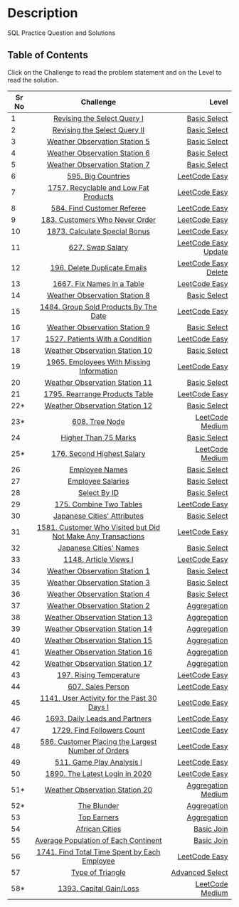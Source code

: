 # Description

SQL Practice Question and Solutions


## Table of Contents

Click on the Challenge to read the problem statement and on the Level to read the solution.


| Sr No        | Challenge           | Level  |
| ------------- |:-------------:| -----:|
|1      |[Revising the Select Query I](https://www.hackerrank.com/challenges/revising-the-select-query/problem?isFullScreen=true) |[Basic Select](https://github.com/shreyasr3/sql-practice-questions/blob/main/basic-select/revising-the-select-query-I.sql) |
|2    |[Revising the Select Query II](https://www.hackerrank.com/challenges/revising-the-select-query-2/problem?isFullScreen=true&h_r=next-challenge&h_v=zen)     |[Basic Select](https://github.com/shreyasr3/sql-practice-questions/blob/main/basic-select/revising-the-select-query-II.sql)   |
|3  |[Weather Observation Station 5](https://www.hackerrank.com/challenges/weather-observation-station-5/problem?isFullScreen=true)      |[Basic Select](https://github.com/shreyasr3/sql-practice-questions/blob/main/basic-select/weather-observation-station-5.sql)   |
|4|[Weather Observation Station 6](https://www.hackerrank.com/challenges/weather-observation-station-6/problem?isFullScreen=false&h_r=next-challenge&h_v=zen)|[Basic Select](https://github.com/shreyasr3/sql-practice-questions/blob/main/basic-select/weather-observation-station-6.sql)|
|5|[Weather Observation Station 7](https://www.hackerrank.com/challenges/weather-observation-station-7/problem?isFullScreen=false&h_r=next-challenge&h_v=zen&h_r=next-challenge&h_v=zen)|[Basic Select](https://github.com/shreyasr3/sql-practice-questions/blob/main/basic-select/weather-observation-station-7.sql)|
|6|[595. Big Countries](https://leetcode.com/problems/big-countries/)|[LeetCode Easy](https://github.com/shreyasr3/sql-practice-questions/blob/main/basic-select/595-big-countries.sql)|
|7|[1757. Recyclable and Low Fat Products](https://leetcode.com/problems/recyclable-and-low-fat-products/)|[LeetCode Easy](https://github.com/shreyasr3/sql-practice-questions/blob/main/basic-select/1757-recyclable-and-low-fat-products.sql)|
|8|[584. Find Customer Referee](https://leetcode.com/problems/find-customer-referee/)|[LeetCode Easy](https://github.com/shreyasr3/sql-practice-questions/blob/main/basic-select/584-find-customer-referee.sql)|
|9|[183. Customers Who Never Order](https://leetcode.com/problems/customers-who-never-order/)|[LeetCode Easy](https://github.com/shreyasr3/sql-practice-questions/blob/main/basic-select/184-customer-who-never-order.sql)|
|10|[1873. Calculate Special Bonus](https://leetcode.com/problems/calculate-special-bonus/)|[LeetCode Easy](https://github.com/shreyasr3/sql-practice-questions/blob/main/basic-select/1873-calculate-special-bonus.sql)|
|11|[627. Swap Salary](https://leetcode.com/problems/swap-salary/)|[LeetCode Easy Update](https://github.com/shreyasr3/sql-practice-questions/blob/main/update/627-swap-salary.sql)|
|12|[196. Delete Duplicate Emails](https://leetcode.com/problems/delete-duplicate-emails/)|[LeetCode Easy Delete](https://github.com/shreyasr3/sql-practice-questions/blob/main/deletes/196-delete-duplicate-emails.sql)|
|13|[1667. Fix Names in a Table](https://leetcode.com/problems/fix-names-in-a-table/)|[LeetCode Easy](https://github.com/shreyasr3/sql-practice-questions/blob/main/basic-select/1667-fix-names-in-a-table.sql)|
|14|[Weather Observation Station 8](https://www.hackerrank.com/challenges/weather-observation-station-8/problem?isFullScreen=false&h_r=next-challenge&h_v=zen&h_r=next-challenge&h_v=zen&h_r=next-challenge&h_v=zen)|[Basic Select](https://github.com/shreyasr3/sql-practice-questions/blob/main/basic-select/weather-observation-station-8.sql)|
|15|[1484. Group Sold Products By The Date](https://leetcode.com/problems/group-sold-products-by-the-date/)|[LeetCode Easy](https://github.com/shreyasr3/sql-practice-questions/blob/main/basic-select/1484-group-sold-products-by-the-date.sql)|
|16|[Weather Observation Station 9](https://www.hackerrank.com/challenges/weather-observation-station-9/problem?isFullScreen=false&h_r=next-challenge&h_v=zen&h_r=next-challenge&h_v=zen&h_r=next-challenge&h_v=zen&h_r=next-challenge&h_v=zen)|[Basic Select](https://github.com/shreyasr3/sql-practice-questions/blob/main/basic-select/weather-observation-station-9.sql)|
|17|[1527. Patients With a Condition](https://leetcode.com/problems/patients-with-a-condition/)|[LeetCode Easy](https://github.com/shreyasr3/sql-practice-questions/blob/main/basic-select/1527-patients-with-a-condition.sql)|
|18|[Weather Observation Station 10](https://www.hackerrank.com/challenges/weather-observation-station-10/problem?isFullScreen=false&h_r=next-challenge&h_v=zen&h_r=next-challenge&h_v=zen&h_r=next-challenge&h_v=zen&h_r=next-challenge&h_v=zen&h_r=next-challenge&h_v=zen)|[Basic Select](https://github.com/shreyasr3/sql-practice-questions/blob/main/basic-select/weather-observation-station-10.sql)|
|19|[1965. Employees With Missing Information](https://leetcode.com/problems/employees-with-missing-information/)|[LeetCode Easy](https://github.com/shreyasr3/sql-practice-questions/blob/main/basic-select/1965-employees-with-missing-information.sql)|
|20|[Weather Observation Station 11](https://www.hackerrank.com/challenges/weather-observation-station-11/problem?isFullScreen=false&h_r=next-challenge&h_v=zen&h_r=next-challenge&h_v=zen&h_r=next-challenge&h_v=zen&h_r=next-challenge&h_v=zen&h_r=next-challenge&h_v=zen&h_r=next-challenge&h_v=zen)|[Basic Select](https://github.com/shreyasr3/sql-practice-questions/blob/main/basic-select/weather-observation-station-11.sql)|
|21|[1795. Rearrange Products Table](https://leetcode.com/problems/rearrange-products-table/)|[LeetCode Easy](https://github.com/shreyasr3/sql-practice-questions/blob/main/basic-select/1795-rearrange-products-table.sql)|
|22*|[Weather Observation Station 12](https://www.hackerrank.com/challenges/weather-observation-station-12/problem?isFullScreen=false&h_r=next-challenge&h_v=zen&h_r=next-challenge&h_v=zen&h_r=next-challenge&h_v=zen&h_r=next-challenge&h_v=zen&h_r=next-challenge&h_v=zen&h_r=next-challenge&h_v=zen&h_r=next-challenge&h_v=zen)|[Basic Select](https://github.com/shreyasr3/sql-practice-questions/blob/main/basic-select/weather-observation-station-12.sql)|
|23*|[608. Tree Node](https://leetcode.com/problems/tree-node/)|[LeetCode Medium](https://github.com/shreyasr3/sql-practice-questions/blob/main/medium-level/608-tree-node.sql)|
|24|[Higher Than 75 Marks](https://www.hackerrank.com/challenges/more-than-75-marks/problem?isFullScreen=false&h_r=next-challenge&h_v=zen&h_r=next-challenge&h_v=zen&h_r=next-challenge&h_v=zen&h_r=next-challenge&h_v=zen&h_r=next-challenge&h_v=zen&h_r=next-challenge&h_v=zen&h_r=next-challenge&h_v=zen&h_r=next-challenge&h_v=zen)|[Basic Select](https://github.com/shreyasr3/sql-practice-questions/blob/main/basic-select/higher-than-75-marks.sql)|
|25*|[176. Second Highest Salary](https://leetcode.com/problems/second-highest-salary/)|[LeetCode Medium](https://github.com/shreyasr3/sql-practice-questions/blob/main/medium-level/176-second-highest-salary.sql)|
|26|[Employee Names](https://www.hackerrank.com/challenges/name-of-employees/problem?isFullScreen=false&h_r=next-challenge&h_v=zen&h_r=next-challenge&h_v=zen&h_r=next-challenge&h_v=zen&h_r=next-challenge&h_v=zen&h_r=next-challenge&h_v=zen&h_r=next-challenge&h_v=zen&h_r=next-challenge&h_v=zen&h_r=next-challenge&h_v=zen&h_r=next-challenge&h_v=zen)|[Basic Select](https://github.com/shreyasr3/sql-practice-questions/blob/main/basic-select/employee-names.sql)|
|27|[Employee Salaries](https://www.hackerrank.com/challenges/salary-of-employees/problem?isFullScreen=false&h_r=next-challenge&h_v=zen&h_r=next-challenge&h_v=zen&h_r=next-challenge&h_v=zen&h_r=next-challenge&h_v=zen&h_r=next-challenge&h_v=zen&h_r=next-challenge&h_v=zen&h_r=next-challenge&h_v=zen&h_r=next-challenge&h_v=zen&h_r=next-challenge&h_v=zen&h_r=next-challenge&h_v=zen)|[Basic Select](https://github.com/shreyasr3/sql-practice-questions/blob/main/basic-select/employee-salaries.sql)|
|28|[Select By ID](https://www.hackerrank.com/challenges/select-by-id/problem?h_r=next-challenge&h_r=next-challenge&h_r=next-challenge&h_r=next-challenge&h_r=next-challenge&h_r=next-challenge&h_r=next-challenge&h_r=next-challenge&h_r=next-challenge&h_r=next-challenge&h_r=next-challenge&h_v=zen&h_v=zen&h_v=zen&h_v=zen&h_v=zen&h_v=zen&h_v=zen&h_v=zen&h_v=zen&h_v=zen&h_v=zen&isFullScreen=false)|[Basic Select](https://github.com/shreyasr3/sql-practice-questions/blob/main/basic-select/select-by-id.sql)|
|29|[175. Combine Two Tables](https://leetcode.com/problems/combine-two-tables/)|[LeetCode Easy](https://github.com/shreyasr3/sql-practice-questions/blob/main/basic-select/175-combine-two-tables.sql)|
|30|[Japanese Cities' Attributes](https://www.hackerrank.com/challenges/japanese-cities-attributes/problem?h_r=next-challenge&h_r=next-challenge&h_r=next-challenge&h_r=next-challenge&h_r=next-challenge&h_r=next-challenge&h_r=next-challenge&h_r=next-challenge&h_r=next-challenge&h_r=next-challenge&h_r=next-challenge&h_v=zen&h_v=zen&h_v=zen&h_v=zen&h_v=zen&h_v=zen&h_v=zen&h_v=zen&h_v=zen&h_v=zen&h_v=zen&isFullScreen=false&h_r=next-challenge&h_v=zen)|[Basic Select](https://github.com/shreyasr3/sql-practice-questions/blob/main/basic-select/japanese-cities-attributes.sql)|
|31|[1581. Customer Who Visited but Did Not Make Any Transactions](https://leetcode.com/problems/customer-who-visited-but-did-not-make-any-transactions/)|[LeetCode Easy](https://github.com/shreyasr3/sql-practice-questions/blob/main/basic-select/1581-customers-who-visited.sql)|
|32|[Japanese Cities' Names](https://www.hackerrank.com/challenges/japanese-cities-name/problem?h_r=next-challenge&h_r=next-challenge&h_r=next-challenge&h_r=next-challenge&h_r=next-challenge&h_r=next-challenge&h_r=next-challenge&h_r=next-challenge&h_r=next-challenge&h_r=next-challenge&h_r=next-challenge&h_v=zen&h_v=zen&h_v=zen&h_v=zen&h_v=zen&h_v=zen&h_v=zen&h_v=zen&h_v=zen&h_v=zen&h_v=zen&isFullScreen=false&h_r=next-challenge&h_v=zen&h_r=next-challenge&h_v=zen)|[Basic Select](https://github.com/shreyasr3/sql-practice-questions/blob/main/basic-select/Japanese-cities-names.sql)|
|33|[1148. Article Views I](https://leetcode.com/problems/article-views-i/)|[LeetCode Easy](https://github.com/shreyasr3/sql-practice-questions/blob/main/basic-select/1148-article-views-I.sql)|
|34|[Weather Observation Station 1](https://www.hackerrank.com/challenges/weather-observation-station-1/problem?h_r=next-challenge&h_r=next-challenge&h_r=next-challenge&h_r=next-challenge&h_r=next-challenge&h_r=next-challenge&h_r=next-challenge&h_r=next-challenge&h_r=next-challenge&h_r=next-challenge&h_r=next-challenge&h_v=zen&h_v=zen&h_v=zen&h_v=zen&h_v=zen&h_v=zen&h_v=zen&h_v=zen&h_v=zen&h_v=zen&h_v=zen&isFullScreen=false&h_r=next-challenge&h_v=zen&h_r=next-challenge&h_v=zen&h_r=next-challenge&h_v=zen)|[Basic Select](https://github.com/shreyasr3/sql-practice-questions/blob/main/basic-select/weather-observation-station-I.sql)|
|35|[Weather Observation Station 3](https://www.hackerrank.com/challenges/weather-observation-station-3/problem?h_r=next-challenge&h_r=next-challenge&h_r=next-challenge&h_r=next-challenge&h_r=next-challenge&h_r=next-challenge&h_r=next-challenge&h_r=next-challenge&h_r=next-challenge&h_r=next-challenge&h_r=next-challenge&h_v=zen&h_v=zen&h_v=zen&h_v=zen&h_v=zen&h_v=zen&h_v=zen&h_v=zen&h_v=zen&h_v=zen&h_v=zen&isFullScreen=false&h_r=next-challenge&h_v=zen&h_r=next-challenge&h_v=zen&h_r=next-challenge&h_v=zen&h_r=next-challenge&h_v=zen)|[Basic Select](https://github.com/shreyasr3/sql-practice-questions/blob/main/basic-select/weather-observation-station-3.sql)|
|36|[Weather Observation Station 4](https://www.hackerrank.com/challenges/weather-observation-station-4/problem?h_r=next-challenge&h_r=next-challenge&h_r=next-challenge&h_r=next-challenge&h_r=next-challenge&h_r=next-challenge&h_r=next-challenge&h_r=next-challenge&h_r=next-challenge&h_r=next-challenge&h_r=next-challenge&h_v=zen&h_v=zen&h_v=zen&h_v=zen&h_v=zen&h_v=zen&h_v=zen&h_v=zen&h_v=zen&h_v=zen&h_v=zen&isFullScreen=false&h_r=next-challenge&h_v=zen&h_r=next-challenge&h_v=zen&h_r=next-challenge&h_v=zen&h_r=next-challenge&h_v=zen&h_r=next-challenge&h_v=zen)|[Basic Select](https://github.com/shreyasr3/sql-practice-questions/blob/main/basic-select/weather-observation-station-4.sql)|
|37|[Weather Observation Station 2](https://www.hackerrank.com/challenges/weather-observation-station-2/problem?h_r=next-challenge&h_r=next-challenge&h_r=next-challenge&h_r=next-challenge&h_r=next-challenge&h_r=next-challenge&h_r=next-challenge&h_r=next-challenge&h_r=next-challenge&h_r=next-challenge&h_r=next-challenge&h_v=zen&h_v=zen&h_v=zen&h_v=zen&h_v=zen&h_v=zen&h_v=zen&h_v=zen&h_v=zen&h_v=zen&h_v=zen&isFullScreen=false&h_r=next-challenge&h_v=zen&h_r=next-challenge&h_v=zen&h_r=next-challenge&h_v=zen&h_r=next-challenge&h_v=zen&h_r=next-challenge&h_v=zen&h_r=next-challenge&h_v=zen)|[Aggregation](https://github.com/shreyasr3/sql-practice-questions/blob/main/aggregation/weather-observation-station-2.sql)|
|38|[Weather Observation Station 13](https://www.hackerrank.com/challenges/weather-observation-station-13/problem?h_r=next-challenge&h_r=next-challenge&h_r=next-challenge&h_r=next-challenge&h_r=next-challenge&h_r=next-challenge&h_r=next-challenge&h_r=next-challenge&h_r=next-challenge&h_r=next-challenge&h_r=next-challenge&h_v=zen&h_v=zen&h_v=zen&h_v=zen&h_v=zen&h_v=zen&h_v=zen&h_v=zen&h_v=zen&h_v=zen&h_v=zen&isFullScreen=false&h_r=next-challenge&h_v=zen&h_r=next-challenge&h_v=zen&h_r=next-challenge&h_v=zen&h_r=next-challenge&h_v=zen&h_r=next-challenge&h_v=zen&h_r=next-challenge&h_v=zen&h_r=next-challenge&h_v=zen)|[Aggregation](https://github.com/shreyasr3/sql-practice-questions/blob/main/aggregation/weather-observation-station-13.sql)|
|39|[Weather Observation Station 14](https://www.hackerrank.com/challenges/weather-observation-station-14/problem?h_r=next-challenge&h_r=next-challenge&h_r=next-challenge&h_r=next-challenge&h_r=next-challenge&h_r=next-challenge&h_r=next-challenge&h_r=next-challenge&h_r=next-challenge&h_r=next-challenge&h_r=next-challenge&h_v=zen&h_v=zen&h_v=zen&h_v=zen&h_v=zen&h_v=zen&h_v=zen&h_v=zen&h_v=zen&h_v=zen&h_v=zen&isFullScreen=false&h_r=next-challenge&h_v=zen&h_r=next-challenge&h_v=zen&h_r=next-challenge&h_v=zen&h_r=next-challenge&h_v=zen&h_r=next-challenge&h_v=zen&h_r=next-challenge&h_v=zen&h_r=next-challenge&h_v=zen&h_r=next-challenge&h_v=zen)|[Aggregation](https://github.com/shreyasr3/sql-practice-questions/blob/main/aggregation/weather-observation-station-14.sql)|
|40|[Weather Observation Station 15](https://www.hackerrank.com/challenges/weather-observation-station-15/problem?h_r=next-challenge&h_r=next-challenge&h_r=next-challenge&h_r=next-challenge&h_r=next-challenge&h_r=next-challenge&h_r=next-challenge&h_r=next-challenge&h_r=next-challenge&h_r=next-challenge&h_r=next-challenge&h_v=zen&h_v=zen&h_v=zen&h_v=zen&h_v=zen&h_v=zen&h_v=zen&h_v=zen&h_v=zen&h_v=zen&h_v=zen&isFullScreen=false&h_r=next-challenge&h_v=zen&h_r=next-challenge&h_v=zen&h_r=next-challenge&h_v=zen&h_r=next-challenge&h_v=zen&h_r=next-challenge&h_v=zen&h_r=next-challenge&h_v=zen&h_r=next-challenge&h_v=zen&h_r=next-challenge&h_v=zen&h_r=next-challenge&h_v=zen)|[Aggregation](https://github.com/shreyasr3/sql-practice-questions/blob/main/aggregation/weather-observation-station-15.sql)|
|41|[Weather Observation Station 16](https://www.hackerrank.com/challenges/weather-observation-station-16/problem?h_r=next-challenge&h_r=next-challenge&h_r=next-challenge&h_r=next-challenge&h_r=next-challenge&h_r=next-challenge&h_r=next-challenge&h_r=next-challenge&h_r=next-challenge&h_r=next-challenge&h_r=next-challenge&h_v=zen&h_v=zen&h_v=zen&h_v=zen&h_v=zen&h_v=zen&h_v=zen&h_v=zen&h_v=zen&h_v=zen&h_v=zen&isFullScreen=false&h_r=next-challenge&h_v=zen&h_r=next-challenge&h_v=zen&h_r=next-challenge&h_v=zen&h_r=next-challenge&h_v=zen&h_r=next-challenge&h_v=zen&h_r=next-challenge&h_v=zen&h_r=next-challenge&h_v=zen&h_r=next-challenge&h_v=zen&h_r=next-challenge&h_v=zen&h_r=next-challenge&h_v=zen)|[Aggregation](https://github.com/shreyasr3/sql-practice-questions/blob/main/aggregation/weather-observation-station-16.sql)|
|42|[Weather Observation Station 17](https://www.hackerrank.com/challenges/weather-observation-station-17/problem?h_r=next-challenge&h_r=next-challenge&h_r=next-challenge&h_r=next-challenge&h_r=next-challenge&h_r=next-challenge&h_r=next-challenge&h_r=next-challenge&h_r=next-challenge&h_r=next-challenge&h_r=next-challenge&h_v=zen&h_v=zen&h_v=zen&h_v=zen&h_v=zen&h_v=zen&h_v=zen&h_v=zen&h_v=zen&h_v=zen&h_v=zen&isFullScreen=false&h_r=next-challenge&h_v=zen&h_r=next-challenge&h_v=zen&h_r=next-challenge&h_v=zen&h_r=next-challenge&h_v=zen&h_r=next-challenge&h_v=zen&h_r=next-challenge&h_v=zen&h_r=next-challenge&h_v=zen&h_r=next-challenge&h_v=zen&h_r=next-challenge&h_v=zen&h_r=next-challenge&h_v=zen&h_r=next-challenge&h_v=zen)|[Aggregation](https://github.com/shreyasr3/sql-practice-questions/blob/main/aggregation/weather-observation-station-17.sql)|
|43|[197. Rising Temperature](https://leetcode.com/problems/rising-temperature/)|[LeetCode Easy](https://github.com/shreyasr3/sql-practice-questions/blob/main/basic-select/197-rising-temperature.sql)|
|44|[607. Sales Person](https://leetcode.com/problems/sales-person/)|[LeetCode Easy](https://github.com/shreyasr3/sql-practice-questions/blob/main/basic-select/607-sales-person.sql)|
|45|[1141. User Activity for the Past 30 Days I](https://leetcode.com/problems/user-activity-for-the-past-30-days-i/)|[LeetCode Easy](https://github.com/shreyasr3/sql-practice-questions/blob/main/basic-select/1141-user-activity-pas-30-days-I.sql)|
|46|[1693. Daily Leads and Partners](https://leetcode.com/problems/daily-leads-and-partners/)|[LeetCode Easy](https://github.com/shreyasr3/sql-practice-questions/blob/main/basic-select/1693-daily-leads-and-partners.sql)|
|47|[1729. Find Followers Count](https://leetcode.com/problems/find-followers-count/)|[LeetCode Easy](https://github.com/shreyasr3/sql-practice-questions/blob/main/basic-select/1729-find-followers-count.sql)|
|48|[586. Customer Placing the Largest Number of Orders](https://leetcode.com/problems/customer-placing-the-largest-number-of-orders/)|[LeetCode Easy](https://github.com/shreyasr3/sql-practice-questions/blob/main/basic-select/586-customer-placing-largest-no-of-orders.sql)|
|49|[511. Game Play Analysis I](https://leetcode.com/problems/game-play-analysis-i/)|[LeetCode Easy](https://github.com/shreyasr3/sql-practice-questions/blob/main/basic-select/511-game-play-analysis-I.sql)|
|50|[1890. The Latest Login in 2020](https://leetcode.com/problems/the-latest-login-in-2020/)|[LeetCode Easy](https://github.com/shreyasr3/sql-practice-questions/blob/main/basic-select/1890-latest-login-in-2020.sql)|
|51*|[Weather Observation Station 20](https://www.hackerrank.com/challenges/weather-observation-station-20/problem?h_r=next-challenge&h_r=next-challenge&h_r=next-challenge&h_r=next-challenge&h_r=next-challenge&h_r=next-challenge&h_r=next-challenge&h_r=next-challenge&h_r=next-challenge&h_r=next-challenge&h_r=next-challenge&h_v=zen&h_v=zen&h_v=zen&h_v=zen&h_v=zen&h_v=zen&h_v=zen&h_v=zen&h_v=zen&h_v=zen&h_v=zen&isFullScreen=false&h_r=next-challenge&h_v=zen&h_r=next-challenge&h_v=zen&h_r=next-challenge&h_v=zen&h_r=next-challenge&h_v=zen&h_r=next-challenge&h_v=zen&h_r=next-challenge&h_v=zen&h_r=next-challenge&h_v=zen&h_r=next-challenge&h_v=zen&h_r=next-challenge&h_v=zen&h_r=next-challenge&h_v=zen&h_r=next-challenge&h_v=zen&h_r=next-challenge&h_v=zen&h_r=next-challenge&h_v=zen&h_r=next-challenge&h_v=zen)|[Aggregation Medium](https://github.com/shreyasr3/sql-practice-questions/blob/main/aggregation/weather-observation-station-20.sql)|
|52*|[The Blunder](https://www.hackerrank.com/challenges/the-blunder/problem?h_r=next-challenge&h_v=zen)|[Aggregation](https://github.com/shreyasr3/sql-practice-questions/blob/main/aggregation/the-blunder.sql)|
|53|[Top Earners](https://www.hackerrank.com/challenges/earnings-of-employees/problem?h_r=next-challenge&h_v=zen&isFullScreen=true&h_r=next-challenge&h_v=zen)|[Aggregation](https://github.com/shreyasr3/sql-practice-questions/blob/main/aggregation/top-earners.sql)|
|54|[African Cities](https://www.hackerrank.com/challenges/african-cities/problem?h_r=next-challenge&h_v=zen)|[Basic Join](https://github.com/shreyasr3/sql-practice-questions/blob/main/basic-join/African-cities.sql)|
|55|[Average Population of Each Continent]()|[Basic Join](https://github.com/shreyasr3/sql-practice-questions/blob/main/basic-join/average-population-of-each-continent.sql)|
|56|[1741. Find Total Time Spent by Each Employee](https://leetcode.com/problems/find-total-time-spent-by-each-employee/)|[LeetCode Easy](https://github.com/shreyasr3/sql-practice-questions/blob/main/basic-select/1741-find-total-time-spent-by-each-employee.sql)|
|57|[Type of Triangle](https://www.hackerrank.com/challenges/what-type-of-triangle/problem?isFullScreen=true)|[Advanced Select](https://github.com/shreyasr3/sql-practice-questions/blob/main/advanced-select/type-of-triangle.sql)|
|58*|[1393. Capital Gain/Loss](https://leetcode.com/problems/capital-gainloss/)|[LeetCode Medium](https://github.com/shreyasr3/sql-practice-questions/blob/main/advanced-select/1393-capital-gain-loss.sql)|
